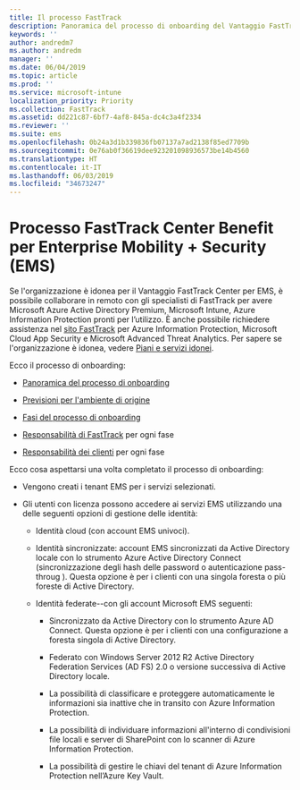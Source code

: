 ```yaml
---
title: Il processo FastTrack
description: Panoramica del processo di onboarding del Vantaggio FastTrack Center
keywords: ''
author: andredm7
ms.author: andredm
manager: ''
ms.date: 06/04/2019
ms.topic: article
ms.prod: ''
ms.service: microsoft-intune
localization_priority: Priority
ms.collection: FastTrack
ms.assetid: dd221c87-6bf7-4af8-845a-dc4c3a4f2334
ms.reviewer: ''
ms.suite: ems
ms.openlocfilehash: 0b24a3d1b339836fb07137a7ad2138f85ed7709b
ms.sourcegitcommit: 0e76ab0f36619dee923201098936573be14b4560
ms.translationtype: HT
ms.contentlocale: it-IT
ms.lasthandoff: 06/03/2019
ms.locfileid: "34673247"
---
```

# <a name="fasttrack-center-benefit-process-for-enterprise-mobility--security-ems"></a>Processo FastTrack Center Benefit per Enterprise Mobility + Security (EMS)
Se l'organizzazione è idonea per il Vantaggio FastTrack Center per EMS, è possibile collaborare in remoto con gli specialisti di FastTrack per avere Microsoft Azure Active Directory Premium, Microsoft Intune, Azure Information Protection pronti per l’utilizzo. È anche possibile richiedere assistenza nel [sito FastTrack](https://www.microsoft.com/fasttrack/microsoft-365/ems) per Azure Information Protection, Microsoft Cloud App Security e Microsoft Advanced Threat Analytics. Per sapere se l'organizzazione è idonea, vedere [Piani e servizi idonei](M365-eligible-services-and-plans.md).


Ecco il processo di onboarding:

-   [Panoramica del processo di onboarding](EMS-fasttrack-benefit-overview.md)

-   [Previsioni per l'ambiente di origine](EMS-source-environment-expectations.md)

-   [Fasi del processo di onboarding](EMS-onboarding-phases.md)

-   [Responsabilità di FastTrack](EMS-fasttrack-responsibilities.md) per ogni fase

-   [Responsabilità dei clienti](EMS-your-responsibilities.md) per ogni fase

Ecco cosa aspettarsi una volta completato il processo di onboarding:

-   Vengono creati i tenant EMS per i servizi selezionati.

-   Gli utenti con licenza possono accedere ai servizi EMS utilizzando una delle seguenti opzioni di gestione delle identità:

    -   Identità cloud (con account EMS univoci).

    -   Identità sincronizzate: account EMS sincronizzati da Active Directory locale con lo strumento Azure Active Directory Connect (sincronizzazione degli hash delle password o autenticazione pass-throug ). Questa opzione è per i clienti con una singola foresta o più foreste di Active Directory.

    -   Identità federate--con gli account Microsoft EMS seguenti:

        -   Sincronizzato da Active Directory con lo strumento Azure AD Connect. Questa opzione è per i clienti con una configurazione a foresta singola di Active Directory.

        -   Federato con Windows Server 2012 R2 Active Directory Federation Services (AD FS) 2.0 o versione successiva di Active Directory locale.

        -   La possibilità di classificare e proteggere automaticamente le informazioni sia inattive che in transito con Azure Information Protection. 

        -   La possibilità di individuare informazioni all'interno di condivisioni file locali e server di SharePoint con lo scanner di Azure Information Protection. 

        -   La possibilità di gestire le chiavi del tenant di Azure Information Protection nell’Azure Key Vault. 

